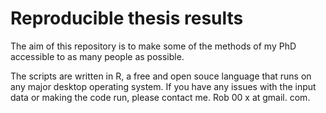 # Reproducible thesis results
The aim of this repository is to make some of the methods of my PhD accessible to as many people as possible. 

The scripts are written in R, a free and open souce language that runs on any major desktop operating system. 
If you have any issues with the input data or making the code run, please contact me. Rob 00 x at gmail. com.

